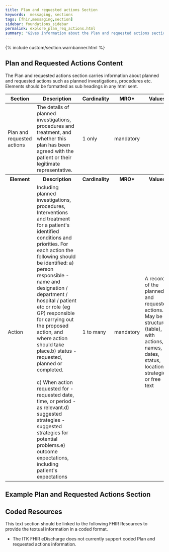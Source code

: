 ```yaml
---
title: Plan and requested actions Section
keywords:  messaging, sections
tags: [fhir,messaging,section]
sidebar: foundations_sidebar
permalink: explore_plan_req_actions.html
summary: "Gives information about the Plan and requested actions section"
---
```


{% include custom/section.warnbanner.html %}

## Plan and Requested Actions Content ##
The Plan and requested actions section carries information about planned and requested actions such as planned investigations, procedures etc. Elements should be formatted as sub headings in any html sent.

<table style="width:100%;max-width: 100%;">
	<thead>
		<tr>
			<th width="18%">Section</th>
			<th width="30%">Description</th>
			<th width="11%">Cardinality</th>
			<th width="11%">MRO*</th>
			<th width="30%">Values</th>
		</tr>
	</thead>
 <tbody>
  <tr>
   <td>Plan and requested actions</td>
   <td>The details of planned investigations, procedures and treatment, and whether this plan has been agreed with the patient or their legitimate representative.</td>
   <td>1 only</td>
   <td>mandatory</td>
   <td>&nbsp;</td>
  </tr>
		<tr>
			<th>Element</th>
			<th>Description</th>
			<th>Cardinality</th>
			<th>MRO*</th>
			<th>Values</th>
		</tr>
  <tr>
   <td>Action</td>
   <td>Including planned investigations, procedures, Interventions and treatment for a patient's identified conditions and priorities. For each action the following should be identified: a) person responsible - name and designation / department / hospital / patient etc or role (eg GP) responsible for carrying out the proposed action, and where action should take place.b) status - requested, planned or completed.                                c) When action requested for - requested date, time, or period - as relevant.d) suggested strategies - suggested strategies for potential problems.e) outcome expectations, including patient's expectations</td>
   <td>1 to many</td>
   <td>mandatory</td>
   <td>A record of the planned and requested actions. May be structured (table), with actions, names, dates, status, location, strategies, or free text</td>
  </tr>
 </tbody>
</table>

##  Example Plan and Requested Actions Section ##

<script src="https://gist.github.com/IOPS-DEV/1cfc7a85e79b3f9cfaf260c7d8c2f24e.js"></script>

## Coded Resources ##

This text section should be linked to the following FHIR Resources to provide the textual information in a coded format.

- The ITK FHIR eDischarge does not currently support coded Plan and requested actions information.






